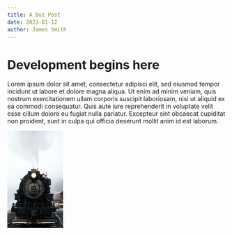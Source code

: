 ```yaml
---
title: A Buz Post
date: 2023-01-12
author: James Smith
---
```


# Development begins here

Lorem ipsum dolor sit amet, consectetur adipisci elit, sed eiusmod tempor incidunt ut labore et dolore magna aliqua. Ut enim ad minim veniam, quis nostrum exercitationem ullam corporis suscipit laboriosam, nisi ut aliquid ex ea commodi consequatur. Quis aute iure reprehenderit in voluptate velit esse cillum dolore eu fugiat nulla pariatur. Excepteur sint obcaecat cupiditat non proident, sunt in culpa qui officia deserunt mollit anim id est laborum.

![description](https://raw.githubusercontent.com/anthonymittz/web-refresher/articles/assets/train-thumbnail.jpg)